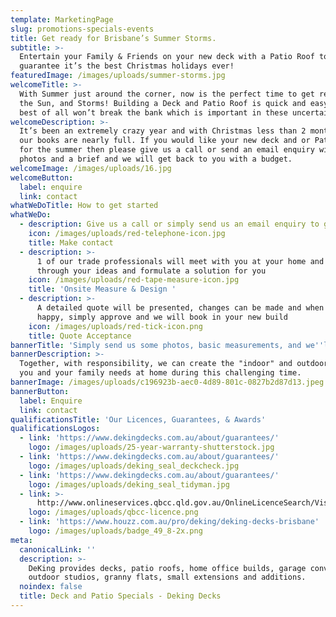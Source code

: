 ```yaml
---
template: MarketingPage
slug: promotions-specials-events
title: Get ready for Brisbane’s Summer Storms.
subtitle: >-
  Entertain your Family & Friends on your new deck with a Patio Roof to
  guarantee it’s the best Christmas holidays ever!
featuredImage: /images/uploads/summer-storms.jpg
welcomeTitle: >-
  With Summer just around the corner, now is the perfect time to get ready for
  the Sun, and Storms! Building a Deck and Patio Roof is quick and easy, and
  best of all won’t break the bank which is important in these uncertain times.
welcomeDescription: >-
  It’s been an extremely crazy year and with Christmas less than 2 months away
  our books are nearly full. If you would like your new deck and or Patio Roof
  for the summer then please give us a call or send an email enquiry with some
  photos and a brief and we will get back to you with a budget.
welcomeImage: /images/uploads/16.jpg
welcomeButton:
  label: enquire
  link: contact
whatWeDoTitle: How to get started
whatWeDo:
  - description: Give us a call or simply send us an email enquiry to get the ball rolling
    icon: /images/uploads/red-telephone-icon.jpg
    title: Make contact
  - description: >-
      1 of our trade professionals will meet with you at your home and run
      through your ideas and formulate a solution for you
    icon: /images/uploads/red-tape-measure-icon.jpg
    title: 'Onsite Measure & Design '
  - description: >-
      A detailed quote will be presented, changes can be made and when you are
      happy, simply approve and we will book in your new build
    icon: /images/uploads/red-tick-icon.png
    title: Quote Acceptance
bannerTitle: 'Simply send us some photos, basic measurements, and we''ll provide you a quote'
bannerDescription: >-
  Together, with responsibility, we can create the "indoor" and outdoor space
  you and your family needs at home during this challenging time.
bannerImage: /images/uploads/c196923b-aec0-4d89-801c-0827b2d87d13.jpeg
bannerButton:
  label: Enquire
  link: contact
qualificationsTitle: 'Our Licences, Guarantees, & Awards'
qualificationsLogos:
  - link: 'https://www.dekingdecks.com.au/about/guarantees/'
    logo: /images/uploads/25-year-warranty-shutterstock.jpg
  - link: 'https://www.dekingdecks.com.au/about/guarantees/'
    logo: /images/uploads/deking_seal_deckcheck.jpg
  - link: 'https://www.dekingdecks.com.au/about/guarantees/'
    logo: /images/uploads/deking_seal_tidyman.jpg
  - link: >-
      http://www.onlineservices.qbcc.qld.gov.au/OnlineLicenceSearch/VisualElements/ShowDetailResultContent.aspx?LicNO=1042297&licCat=LIC&name=&firstName=&searchType=Contractor&FromPage=SearchContr
    logo: /images/uploads/qbcc-licence.png
  - link: 'https://www.houzz.com.au/pro/deking/deking-decks-brisbane'
    logo: /images/uploads/badge_49_8-2x.png
meta:
  canonicalLink: ''
  description: >-
    DeKing provides decks, patio roofs, home office builds, garage conversions,
    outdoor studios, granny flats, small extensions and additions.
  noindex: false
  title: Deck and Patio Specials - Deking Decks
---
```


